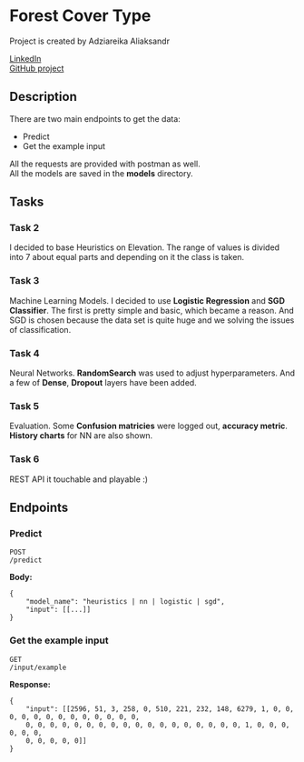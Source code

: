 # Forest Cover Type

Project is created by Adziareika Aliaksandr

[LinkedIn](https://www.linkedin.com/in/aadereiko/)  
[GitHub project](https://github.com/aadereiko/forest_covtype)

## Description

There are two main endpoints to get the data:

- Predict
- Get the example input

All the requests are provided with postman as well.  
All the models are saved in the **models** directory.

## Tasks

### Task 2

I decided to base Heuristics on Elevation. The range of values is divided into 7 about equal parts and depending on it the class is taken.

### Task 3

Machine Learning Models. I decided to use **Logistic Regression** and **SGD Classifier**. The first is pretty simple and basic, which became a reason. And SGD is chosen because the data set is quite huge and we solving the issues of classification.

### Task 4

Neural Networks. **RandomSearch** was used to adjust hyperparameters. And a few of **Dense**, **Dropout** layers have been added.

### Task 5

Evaluation. Some **Confusion matricies** were logged out, **accuracy metric**. **History charts** for NN are also shown.

### Task 6

REST API it touchable and playable :)

## Endpoints

### Predict

`POST`  
`/predict`

**Body:**
```buildoutcfg
{
    "model_name": "heuristics | nn | logistic | sgd",
    "input": [[...]]
}
```

### Get the example input
`GET`  
`/input/example`

**Response:**
```buildoutcfg
{
    "input": [[2596, 51, 3, 258, 0, 510, 221, 232, 148, 6279, 1, 0, 0, 0, 0, 0, 0, 0, 0, 0, 0, 0, 0, 0,
    0, 0, 0, 0, 0, 0, 0, 0, 0, 0, 0, 0, 0, 0, 0, 0, 0, 0, 1, 0, 0, 0, 0, 0, 0,
    0, 0, 0, 0, 0]]
}
```